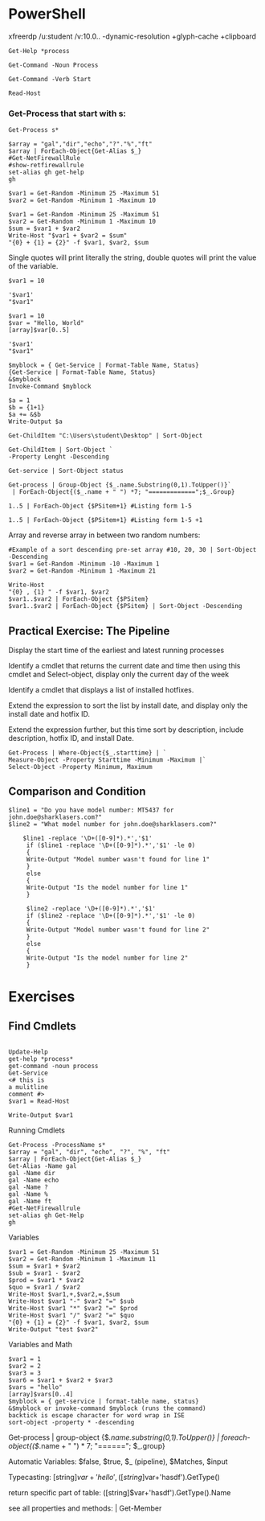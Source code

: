 # PowerShell

xfreerdp /u:student /v:10.0.. -dynamic-resolution +glyph-cache +clipboard
```
Get-Help *process
```
```
Get-Command -Noun Process
```
```
Get-Command -Verb Start
```
```
Read-Host
```
### Get-Process that start with s:
```
Get-Process s*
```
```
$array = "gal","dir","echo","?"."%","ft"
$array | ForEach-Object{Get-Alias $_}
#Get-NetFirewallRule
#show-retfirewallrule
set-alias gh get-help
gh
```
```
$var1 = Get-Random -Minimum 25 -Maximum 51
$var2 = Get-Random -Minimum 1 -Maximum 10
```
```
$var1 = Get-Random -Minimum 25 -Maximum 51
$var2 = Get-Random -Minimum 1 -Maximum 10
$sum = $var1 + $var2
Write-Host "$var1 + $var2 = $sum"
"{0} + {1} = {2}" -f $var1, $var2, $sum
```
Single quotes will print literally the string, double quotes will print the value of the variable. 
```
$var1 = 10

'$var1'
"$var1"
```
```
$var1 = 10
$var = "Hello, World"
[array]$var[0..5]

'$var1'
"$var1"
```
```
$myblock = { Get-Service | Format-Table Name, Status}
{Get-Service | Format-Table Name, Status}
&$myblock
Invoke-Command $myblock

$a = 1
$b = {1+1}
$a += &$b
Write-Output $a
```
```
Get-ChildItem "C:\Users\student\Desktop" | Sort-Object
```
```
Get-ChildItem | Sort-Object `
-Property Lenght -Descending
```
```
Get-service | Sort-Object status
```
```
Get-process | Group-Object {$_.name.Substring(0,1).ToUpper()}`
 | ForEach-Object{($_.name + " ") *7; "=============";$_.Group}
```
```
1..5 | ForEach-Object {$PSitem+1} #Listing form 1-5

```
```
1..5 | ForEach-Object {$PSitem+1} #Listing form 1-5 +1
```
Array and reverse array in between two random numbers:
```
#Example of a sort descending pre-set array #10, 20, 30 | Sort-Object -Descending 
$var1 = Get-Random -Minimum -10 -Maximum 1
$var2 = Get-Random -Minimum 1 -Maximum 21

Write-Host  
"{0} , {1} " -f $var1, $var2
$var1..$var2 | ForEach-Object {$PSitem} 
$var1..$var2 | ForEach-Object {$PSitem} | Sort-Object -Descending
```
## Practical Exercise: The Pipeline

Display the start time of the earliest and latest running processes

Identify a cmdlet that returns the current date and time then using this cmdlet and Select-object, display only the current day of the week

Identify a cmdlet that displays a list of installed hotfixes.

Extend the expression to sort the list by install date, and display only the install date and hotfix ID.

Extend the expression further, but this time sort by description, include description, hotfix ID, and install Date.

```
Get-Process | Where-Object{$_.starttime} | `
Measure-Object -Property Starttime -Minimum -Maximum |`
Select-Object -Property Minimum, Maximum
```

## Comparison and Condition 
```
$line1 = "Do you have model number: MT5437 for john.doe@sharklasers.com?"
$line2 = "What model number for john.doe@sharklasers.com?"

    $line1 -replace '\D+([0-9]*).*','$1' 
     if ($line1 -replace '\D+([0-9]*).*','$1' -le 0)
     {
     Write-Output "Model number wasn't found for line 1"
     }
     else 
     {
     Write-Output "Is the model number for line 1"
     }

     $line2 -replace '\D+([0-9]*).*','$1' 
     if ($line2 -replace '\D+([0-9]*).*','$1' -le 0) 
     {
     Write-Output "Model number wasn't found for line 2"
     }
     else 
     {
     Write-Output "Is the model number for line 2"
     }
```



# Exercises
## Find Cmdlets
```

Update-Help
get-help *process*
get-command -noun process
Get-Service
<# this is
a mulitline
comment #>
$var1 = Read-Host

Write-Output $var1
```
Running Cmdlets
```
Get-Process -ProcessName s*
$array = "gal", "dir", "echo", "?", "%", "ft"
$array | ForEach-Object{Get-Alias $_}
Get-Alias -Name gal
gal -Name dir
gal -Name echo
gal -Name ?
gal -Name %
gal -Name ft
#Get-NetFirewallrule
set-alias gh Get-Help
gh
```
Variables
```
$var1 = Get-Random -Minimum 25 -Maximum 51
$var2 = Get-Random -Minimum 1 -Maximum 11
$sum = $var1 + $var2
$sub = $var1 - $var2
$prod = $var1 * $var2
$quo = $var1 / $var2
Write-Host $var1,+,$var2,=,$sum
Write-Host $var1 "-" $var2 "=" $sub
Write-Host $var1 "*" $var2 "=" $prod
Write-Host $var1 "/" $var2 "=" $quo
"{0} + {1} = {2}" -f $var1, $var2, $sum
Write-Output "test $var2"
```

Variables and Math
```
$var1 = 1
$var2 = 2
$var3 = 3
$var6 = $var1 + $var2 + $var3
$vars = "hello"
[array]$vars[0..4]
$myblock = { get-service | format-table name, status}
&$myblock or invoke-command $myblock (runs the command)
backtick is escape character for word wrap in ISE
sort-object -property * -descending
```

Get-process | group-object {$_.name.substring(0,1).ToUpper()} | foreach-object{($_.name + " ") * 7; "======"; $_.group}


Automatic Variables: $false, $true, $_ (pipeline), $Matches, $input

Typecasting: [string]$var + 'hello', ([string]$var+'hasdf').GetType()

return specific part of table: ([string]$var+'hasdf').GetType().Name

see all properties and methods: | Get-Member
